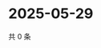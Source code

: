 # 2025-05-29

共 0 条

<!-- BEGIN ZHIHUVIDEO -->
<!-- 最后更新时间 Thu May 29 2025 21:24:42 GMT+0800 (China Standard Time) -->

<!-- END ZHIHUVIDEO -->
